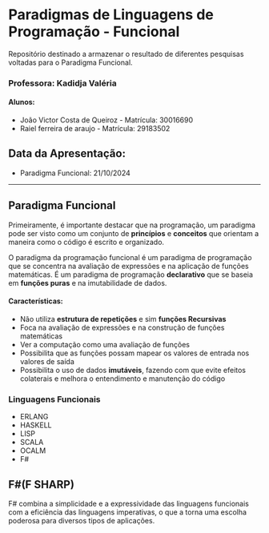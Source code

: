 # Paradigmas de Linguagens de Programação - Funcional
   Repositório destinado a armazenar o resultado de diferentes pesquisas voltadas para o Paradigma Funcional.


### Professora: Kadidja Valéria
#### Alunos:
   * João Victor Costa de Queiroz - Matrícula: 30016690
   * Raiel ferreira de araujo - Matrícula: 29183502


## Data da Apresentação: 
   * Paradigma Funcional: 21/10/2024


***


## Paradigma Funcional
   Primeiramente, é importante destacar que na programação, um paradigma pode ser visto como um conjunto de **princípios** e **conceitos** que orientam a maneira como o código é escrito e organizado.

   O paradigma da programação funcional é um paradigma de programação que se concentra na avaliação de expressões e na aplicação de funções matemáticas. É um paradigma de programação **declarativo** que se baseia em **funções puras** e na imutabilidade de dados.

#### **Características:**
   * Não utiliza **estrutura de repetições** e sim **funções Recursivas** </li>
   * Foca na avaliação de expressões e na construção de funções matemáticas </li>
   * Ver a computação como uma avaliação de funções</li>
   * Possibilita que as funções possam mapear os valores de entrada nos valores de saída</li>
   * Possibilita o uso de dados **imutáveis**, fazendo com que evite efeitos colaterais e melhora o entendimento e manutenção do código

### Linguagens Funcionais
   * ERLANG
   * HASKELL
   * LISP
   * SCALA
   * OCALM
   * F#



## F#(F SHARP)
   F# combina a simplicidade e a expressividade das linguagens funcionais com a eficiência das linguagens imperativas, o que a torna uma escolha poderosa para diversos tipos de aplicações.
